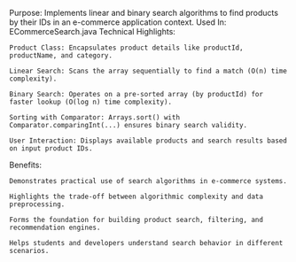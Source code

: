 Purpose:
Implements linear and binary search algorithms to find products by their IDs in an e-commerce application context.
Used In:
ECommerceSearch.java
Technical Highlights:

    Product Class: Encapsulates product details like productId, productName, and category.

    Linear Search: Scans the array sequentially to find a match (O(n) time complexity).

    Binary Search: Operates on a pre-sorted array (by productId) for faster lookup (O(log n) time complexity).

    Sorting with Comparator: Arrays.sort() with Comparator.comparingInt(...) ensures binary search validity.

    User Interaction: Displays available products and search results based on input product IDs.
 Benefits:

    Demonstrates practical use of search algorithms in e-commerce systems.

    Highlights the trade-off between algorithmic complexity and data preprocessing.

    Forms the foundation for building product search, filtering, and recommendation engines.

    Helps students and developers understand search behavior in different scenarios.
